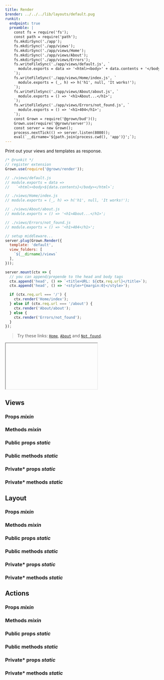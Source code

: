 ```yaml
---
title: Render
$render: ../../../lib/layouts/default.pug
runkit:
  endpoint: true
  preamble: |
    const fs = require('fs');
    const path = require('path');
    fs.mkdirSync('./app');
    fs.mkdirSync('./app/views');
    fs.mkdirSync('./app/views/Home');
    fs.mkdirSync('./app/views/About');
    fs.mkdirSync('./app/views/Errors');
    fs.writeFileSync('./app/views/default.js', `
      module.exports = data => '<html><body>' + data.contents + '</body></html>';
    `);
    fs.writeFileSync('./app/views/Home/index.js', `
      module.exports = (_, h) => h('h1', null, 'It works!');
    `);
    fs.writeFileSync('./app/views/About/about.js', `
      module.exports = () => '<h1>About...</h1>';
    `);
    fs.writeFileSync('./app/views/Errors/not_found.js', `
      module.exports = () => '<h1>404</h1>';
    `);
    const Grown = require('@grown/bud')();
    Grown.use(require('@grown/server'));
    const server = new Grown();
    process.nextTick(() => server.listen(8080));
    eval(`__dirname='${path.join(process.cwd(), 'app')}';`);
---
```


Print out your views and templates as response.

```js
/* @runkit */
// register extension
Grown.use(require('@grown/render'));

// ./views/default.js
// module.exports = data =>
//   `<html><body>${data.contents}</body></html>`;

// ./views/Home/index.js
// module.exports = (_, h) => h('h1', null, 'It works!');

// ./views/About/about.js
// module.exports = () => '<h1>About...</h1>';

// ./views/Errors/not_found.js
// module.exports = () => '<h1>404</h1>';

// setup middleware...
server.plug(Grown.Render({
  template: 'default',
  view_folders: [
    `${__dirname}/views`
  ],
}));

server.mount(ctx => {
  // you can append/prepende to the head and body tags
  ctx.append('head', () => `<title>URL: ${ctx.req.url}</title>`);
  ctx.append('head', () => '<style>*{margin:0}</style>');

  if (ctx.req.url === '/') {
    ctx.render('Home/index');
  } else if (ctx.req.url === '/about') {
    ctx.render('About/about');
  } else {
    ctx.render('Errors/not_found');
  }
});
```

> Try these links: [`Home`](/), [`About`](/about) and [`Not found`](/not_found).

<iframe id="target" name="external"></iframe>

## Views

### Props <var>mixin</var>
### Methods <var>mixin</var>

### Public props <var>static</var>
### Public methods <var>static</var>

### Private* props <var>static</var>
### Private* methods <var>static</var>

## Layout

### Props <var>mixin</var>
### Methods <var>mixin</var>

### Public props <var>static</var>
### Public methods <var>static</var>

### Private* props <var>static</var>
### Private* methods <var>static</var>

## Actions

### Props <var>mixin</var>
### Methods <var>mixin</var>

### Public props <var>static</var>
### Public methods <var>static</var>

### Private* props <var>static</var>
### Private* methods <var>static</var>
